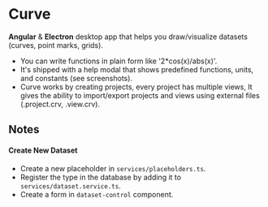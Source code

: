 # Curve
**Angular** & **Electron** desktop app that helps you draw/visualize datasets (curves, point marks, grids).
* You can write functions in plain form like '2*cos(x)/abs(x)'.
* It's shipped with a help modal that shows predefined functions, units, and constants (see screenshots).
* Curve works by creating projects, every project has multiple views, It gives the ability to import/export projects and views using external files (.project.crv, .view.crv).

## Notes
#### Create New Dataset
- Create a new placeholder in `services/placeholders.ts`.
- Register the type in the database by adding it to `services/dataset.service.ts`. 
- Create a form in `dataset-control` component.
